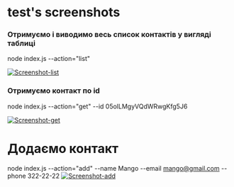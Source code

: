 # test's screenshots 

### Отримуємо і виводимо весь список контактів у вигляді таблиці
node index.js --action="list"

<a href="https://ibb.co/RHRYj47"><img src="https://i.ibb.co/q1T7JFx/Screenshot-list.png" alt="Screenshot-list" border="0"></a>

### Отримуємо контакт по id
node index.js --action="get" --id 05olLMgyVQdWRwgKfg5J6

<a href="https://ibb.co/gTbh1tX"><img src="https://i.ibb.co/6PcLhDp/Screenshot-get.png" alt="Screenshot-get" border="0"></a>

# Додаємо контакт
node index.js --action="add" --name Mango --email mango@gmail.com --phone 322-22-22
<a href="https://ibb.co/wNgTgbb"><img src="https://i.ibb.co/7JCHCTT/Screenshot-add.png" alt="Screenshot-add" border="0"></a>
